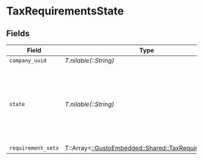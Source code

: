 # TaxRequirementsState


## Fields

| Field                                                                                                   | Type                                                                                                    | Required                                                                                                | Description                                                                                             |
| ------------------------------------------------------------------------------------------------------- | ------------------------------------------------------------------------------------------------------- | ------------------------------------------------------------------------------------------------------- | ------------------------------------------------------------------------------------------------------- |
| `company_uuid`                                                                                          | *T.nilable(::String)*                                                                                   | :heavy_minus_sign:                                                                                      | N/A                                                                                                     |
| `state`                                                                                                 | *T.nilable(::String)*                                                                                   | :heavy_minus_sign:                                                                                      | One of the two-letter state abbreviations for the fifty United States and the District of Columbia (DC) |
| `requirement_sets`                                                                                      | T::Array<[::GustoEmbedded::Shared::TaxRequirementSet](../../models/shared/taxrequirementset.md)>        | :heavy_minus_sign:                                                                                      | N/A                                                                                                     |